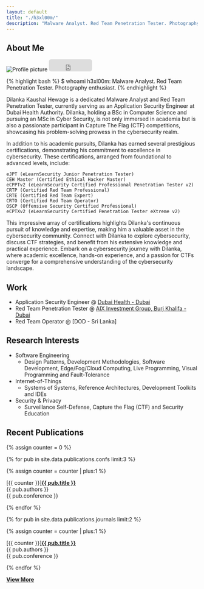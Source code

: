```yaml
---
layout: default
title: "./h3xl00m/"
description: "Malware Analyst. Red Team Penetration Tester. Photography enthusiast. Researching on the thin line between hardware and software."
---
```


## About Me

<img class="profile-picture" src="" alt="Profile picture">
<iframe src="https://github.com/sponsors/h3xl00m/button" title="Sponsor h3xl00m" style="border: 0; border-radius: 6px;/*! background-color: beige; */" class="sponsor" width="114" height="32"></iframe>

{% highlight bash %}
$ whoami
h3xl00m: Malware Analyst. Red Team Penetration Tester. Photography enthusiast.
{% endhighlight %}

Dilanka Kaushal Hewage is a dedicated Malware Analyst and Red Team Penetration Tester, currently serving as an Application Security Engineer at Dubai Health Authority. Dilanka, holding a BSc in Computer Science and pursuing an MSc in Cyber Security, is not only immersed in academia but is also a passionate participant in Capture The Flag (CTF) competitions, showcasing his problem-solving prowess in the cybersecurity realm.

In addition to his academic pursuits, Dilanka has earned several prestigious certifications, demonstrating his commitment to excellence in cybersecurity. These certifications, arranged from foundational to advanced levels, include:

    eJPT (eLearnSecurity Junior Penetration Tester)
    CEH Master (Certified Ethical Hacker Master)
    eCPPTv2 (eLearnSecurity Certified Professional Penetration Tester v2)
    CRTP (Certified Red Team Professional)
    CRTE (Certified Red Team Expert)
    CRTO (Certified Red Team Operator)
    OSCP (Offensive Security Certified Professional)
    eCPTXv2 (eLearnSecurity Certified Penetration Tester eXtreme v2)

This impressive array of certifications highlights Dilanka's continuous pursuit of knowledge and expertise, making him a valuable asset in the cybersecurity community. Connect with Dilanka to explore cybersecurity, discuss CTF strategies, and benefit from his extensive knowledge and practical experience. Embark on a cybersecurity journey with Dilanka, where academic excellence, hands-on experience, and a passion for CTFs converge for a comprehensive understanding of the cybersecurity landscape.

## Work

- Application Security Engineer @ [Dubai Health - Dubai]()
- Red Team Penetration Tester @ [AIX Investment Group, Burj Khalifa - Dubai]()
- Red Team Operator @ [DOD - Sri Lanka]

## Research Interests

- Software Engineering
  - Design Patterns, Development Methodologies, Software Development, Edge/Fog/Cloud Computing, Live Programming, Visual Programming and Fault-Tolerance
- Internet-of-Things
  - Systems of Systems, Reference Architectures, Development Toolkits and IDEs
- Security & Privacy
  - Surveillance Self-Defense, Capture the Flag (CTF) and Security Education

## Recent Publications

{% assign counter = 0 %}

{% for pub in site.data.publications.confs limit:3 %}

{% assign counter = counter | plus:1 %}

<div class="pub-item">
<div class="pub-title"><span>[{{ counter }}]</span><a href="{{ pub.url }}" target="_blank"><b>{{ pub.title }}</b></a><br></div>
<div><i class="ri-group-line"></i> {{ pub.authors }}</div>
<div><i class="ri-book-3-line"></i>  {{ pub.conference }}</div>
</div>

{% endfor %}

{% for pub in site.data.publications.journals limit:2 %}

{% assign counter = counter | plus:1 %}

<div class="pub-item">
<div class="pub-title"><span>[{{ counter }}]</span><a href="{{ pub.url }}" target="_blank"><b>{{ pub.title }}</b></a><br></div>
<div><i class="ri-group-line"></i> {{ pub.authors }}</div>
<div><i class="ri-book-3-line"></i>  {{ pub.conference }}</div>
</div>

{% endfor %}

<a href="/publications"><i class="ri-add-circle-line"></i> **View More**</a>
